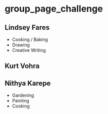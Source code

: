 # group_page_challenge

## Lindsey Fares

* Cooking / Baking
* Drawing
* Creative Writing


## Kurt Vohra




## Nithya Karepe

* Gardening
* Painting
* Cooking
